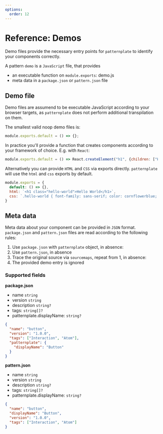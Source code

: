 ```yaml
---
options:
  order: 12
---
```


# Reference: Demos

Demo files provide the necessary entry points for `patternplate` to
identify your components correctly. 

A pattern `demo` is a `JavaScript` file, that provides

* an executable function on `module.exports`: demo.js
* meta data in a `package.json` or `pattern.json` file

## Demo file

Demo files are assumend to be executable JavaScript according to your
browser targets, as `patternplate` does not perform additional transpilation
on them. 

The smallest valid noop demo files is:

```js
module.exports.default = () => {};
```

In practice you'll provide a function that creates components according
to your framework of choice. E.g. with `React`:

```js
module.exports.default = () => React.createElement("h1", {children: ["Hello world"]});
```

Alternatively you can provide `HTML` and `CSS` via exports directly.
`patternplate` will use the `html` and `css` exports by default.

```js
module.exports = {
  default: () => {},
  html: `<h1 class="hello-world">Hello World</h1>`,
  css: `.hello-world { font-family: sans-serif; color: cornflowerblue; }`
}
``` 


## Meta data

Meta data about your component can be provided in `JSON` format.
`package.json` and `pattern.json` files are read according to the 
following rules: 

1. Use `package.json` with `patternplate` object, in absence:
2. Use `pattern.json`, in absence
3. Trace the original source via `sourcemaps`, repeat from 1, in absence:
4. The provided demo entry is ignored

### Supported fields

**package.json**

* name `string`
* version `string`
* description `string?`
* tags: `string[]?`
* patternplate.displayName: `string?`

```json
{
  "name": "button",
  "version": "1.0.0",
  "tags": ["Interaction", "Atom"],
  "patternplate": {
    "displayName": "Button"
  } 
}
```

**pattern.json**

* name `string`
* version `string`
* description `string?`
* tags: `string[]?`
* patternplate.displayName: `string?`

```json
{
  "name": "button",
  "displayName": "Button",
  "version": "1.0.0",
  "tags": ["Interaction", "Atom"]
}
```
